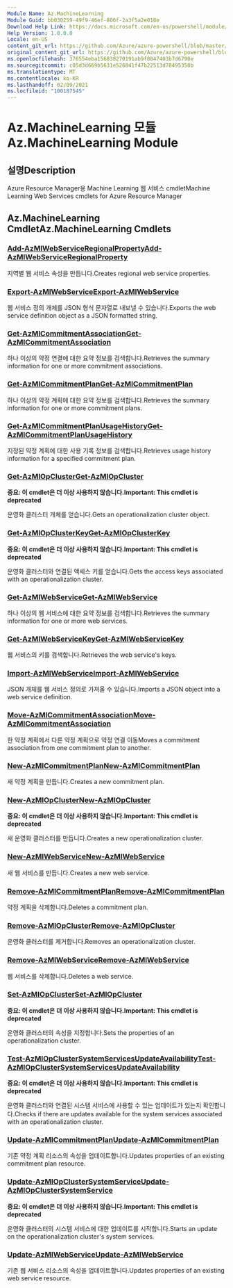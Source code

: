 ```yaml
---
Module Name: Az.MachineLearning
Module Guid: bb030259-49f9-46ef-806f-2a3f5a2e018e
Download Help Link: https://docs.microsoft.com/en-us/powershell/module/az.machinelearning
Help Version: 1.0.0.0
Locale: en-US
content_git_url: https://github.com/Azure/azure-powershell/blob/master/src/MachineLearning/MachineLearning/help/Az.MachineLearning.md
original_content_git_url: https://github.com/Azure/azure-powershell/blob/master/src/MachineLearning/MachineLearning/help/Az.MachineLearning.md
ms.openlocfilehash: 376554eba156838270191ab9f8847403b7d6798e
ms.sourcegitcommit: c05d3d669b5631e526841f47b22513d78495350b
ms.translationtype: MT
ms.contentlocale: ko-KR
ms.lasthandoff: 02/09/2021
ms.locfileid: "100187545"
---
```

# <span data-ttu-id="f7f16-101">Az.MachineLearning 모듈</span><span class="sxs-lookup"><span data-stu-id="f7f16-101">Az.MachineLearning Module</span></span>
## <span data-ttu-id="f7f16-102">설명</span><span class="sxs-lookup"><span data-stu-id="f7f16-102">Description</span></span>
<span data-ttu-id="f7f16-103">Azure Resource Manager용 Machine Learning 웹 서비스 cmdlet</span><span class="sxs-lookup"><span data-stu-id="f7f16-103">Machine Learning Web Services cmdlets for Azure Resource Manager</span></span>

## <span data-ttu-id="f7f16-104">Az.MachineLearning Cmdlet</span><span class="sxs-lookup"><span data-stu-id="f7f16-104">Az.MachineLearning Cmdlets</span></span>
### [<span data-ttu-id="f7f16-105">Add-AzMlWebServiceRegionalProperty</span><span class="sxs-lookup"><span data-stu-id="f7f16-105">Add-AzMlWebServiceRegionalProperty</span></span>](Add-AzMlWebServiceRegionalProperty.md)
<span data-ttu-id="f7f16-106">지역별 웹 서비스 속성을 만듭니다.</span><span class="sxs-lookup"><span data-stu-id="f7f16-106">Creates regional web service properties.</span></span>

### [<span data-ttu-id="f7f16-107">Export-AzMlWebService</span><span class="sxs-lookup"><span data-stu-id="f7f16-107">Export-AzMlWebService</span></span>](Export-AzMlWebService.md)
<span data-ttu-id="f7f16-108">웹 서비스 정의 개체를 JSON 형식 문자열로 내보낼 수 있습니다.</span><span class="sxs-lookup"><span data-stu-id="f7f16-108">Exports the web service definition object as a JSON formatted string.</span></span>

### [<span data-ttu-id="f7f16-109">Get-AzMlCommitmentAssociation</span><span class="sxs-lookup"><span data-stu-id="f7f16-109">Get-AzMlCommitmentAssociation</span></span>](Get-AzMlCommitmentAssociation.md)
<span data-ttu-id="f7f16-110">하나 이상의 약정 연결에 대한 요약 정보를 검색합니다.</span><span class="sxs-lookup"><span data-stu-id="f7f16-110">Retrieves the summary information for one or more commitment associations.</span></span>

### [<span data-ttu-id="f7f16-111">Get-AzMlCommitmentPlan</span><span class="sxs-lookup"><span data-stu-id="f7f16-111">Get-AzMlCommitmentPlan</span></span>](Get-AzMlCommitmentPlan.md)
<span data-ttu-id="f7f16-112">하나 이상의 약정 계획에 대한 요약 정보를 검색합니다.</span><span class="sxs-lookup"><span data-stu-id="f7f16-112">Retrieves the summary information for one or more commitment plans.</span></span>

### [<span data-ttu-id="f7f16-113">Get-AzMlCommitmentPlanUsageHistory</span><span class="sxs-lookup"><span data-stu-id="f7f16-113">Get-AzMlCommitmentPlanUsageHistory</span></span>](Get-AzMlCommitmentPlanUsageHistory.md)
<span data-ttu-id="f7f16-114">지정된 약정 계획에 대한 사용 기록 정보를 검색합니다.</span><span class="sxs-lookup"><span data-stu-id="f7f16-114">Retrieves usage history information for a specified commitment plan.</span></span>

### [<span data-ttu-id="f7f16-115">Get-AzMlOpCluster</span><span class="sxs-lookup"><span data-stu-id="f7f16-115">Get-AzMlOpCluster</span></span>](Get-AzMlOpCluster.md)
<span data-ttu-id="f7f16-116">**중요: 이 cmdlet은 더 이상 사용하지 않습니다.**</span><span class="sxs-lookup"><span data-stu-id="f7f16-116">**Important: This cmdlet is deprecated**</span></span>

<span data-ttu-id="f7f16-117">운영화 클러스터 개체를 얻습니다.</span><span class="sxs-lookup"><span data-stu-id="f7f16-117">Gets an operationalization cluster object.</span></span>

### [<span data-ttu-id="f7f16-118">Get-AzMlOpClusterKey</span><span class="sxs-lookup"><span data-stu-id="f7f16-118">Get-AzMlOpClusterKey</span></span>](Get-AzMlOpClusterKey.md)
<span data-ttu-id="f7f16-119">**중요: 이 cmdlet은 더 이상 사용하지 않습니다.**</span><span class="sxs-lookup"><span data-stu-id="f7f16-119">**Important: This cmdlet is deprecated**</span></span>

<span data-ttu-id="f7f16-120">운영화 클러스터와 연결된 액세스 키를 얻습니다.</span><span class="sxs-lookup"><span data-stu-id="f7f16-120">Gets the access keys associated with an operationalization cluster.</span></span>

### [<span data-ttu-id="f7f16-121">Get-AzMlWebService</span><span class="sxs-lookup"><span data-stu-id="f7f16-121">Get-AzMlWebService</span></span>](Get-AzMlWebService.md)
<span data-ttu-id="f7f16-122">하나 이상의 웹 서비스에 대한 요약 정보를 검색합니다.</span><span class="sxs-lookup"><span data-stu-id="f7f16-122">Retrieves the summary information for one or more web services.</span></span>

### [<span data-ttu-id="f7f16-123">Get-AzMlWebServiceKey</span><span class="sxs-lookup"><span data-stu-id="f7f16-123">Get-AzMlWebServiceKey</span></span>](Get-AzMlWebServiceKey.md)
<span data-ttu-id="f7f16-124">웹 서비스의 키를 검색합니다.</span><span class="sxs-lookup"><span data-stu-id="f7f16-124">Retrieves the web service's keys.</span></span>

### [<span data-ttu-id="f7f16-125">Import-AzMlWebService</span><span class="sxs-lookup"><span data-stu-id="f7f16-125">Import-AzMlWebService</span></span>](Import-AzMlWebService.md)
<span data-ttu-id="f7f16-126">JSON 개체를 웹 서비스 정의로 가져올 수 있습니다.</span><span class="sxs-lookup"><span data-stu-id="f7f16-126">Imports a JSON object into a web service definition.</span></span>

### [<span data-ttu-id="f7f16-127">Move-AzMlCommitmentAssociation</span><span class="sxs-lookup"><span data-stu-id="f7f16-127">Move-AzMlCommitmentAssociation</span></span>](Move-AzMlCommitmentAssociation.md)
<span data-ttu-id="f7f16-128">한 약정 계획에서 다른 약정 계획으로 약정 연결 이동</span><span class="sxs-lookup"><span data-stu-id="f7f16-128">Moves a commitment association from one commitment plan to another.</span></span>

### [<span data-ttu-id="f7f16-129">New-AzMlCommitmentPlan</span><span class="sxs-lookup"><span data-stu-id="f7f16-129">New-AzMlCommitmentPlan</span></span>](New-AzMlCommitmentPlan.md)
<span data-ttu-id="f7f16-130">새 약정 계획을 만듭니다.</span><span class="sxs-lookup"><span data-stu-id="f7f16-130">Creates a new commitment plan.</span></span>

### [<span data-ttu-id="f7f16-131">New-AzMlOpCluster</span><span class="sxs-lookup"><span data-stu-id="f7f16-131">New-AzMlOpCluster</span></span>](New-AzMlOpCluster.md)
<span data-ttu-id="f7f16-132">**중요: 이 cmdlet은 더 이상 사용하지 않습니다.**</span><span class="sxs-lookup"><span data-stu-id="f7f16-132">**Important: This cmdlet is deprecated**</span></span>

<span data-ttu-id="f7f16-133">새 운영화 클러스터를 만듭니다.</span><span class="sxs-lookup"><span data-stu-id="f7f16-133">Creates a new operationalization cluster.</span></span>

### [<span data-ttu-id="f7f16-134">New-AzMlWebService</span><span class="sxs-lookup"><span data-stu-id="f7f16-134">New-AzMlWebService</span></span>](New-AzMlWebService.md)
<span data-ttu-id="f7f16-135">새 웹 서비스를 만듭니다.</span><span class="sxs-lookup"><span data-stu-id="f7f16-135">Creates a new web service.</span></span>

### [<span data-ttu-id="f7f16-136">Remove-AzMlCommitmentPlan</span><span class="sxs-lookup"><span data-stu-id="f7f16-136">Remove-AzMlCommitmentPlan</span></span>](Remove-AzMlCommitmentPlan.md)
<span data-ttu-id="f7f16-137">약정 계획을 삭제합니다.</span><span class="sxs-lookup"><span data-stu-id="f7f16-137">Deletes a commitment plan.</span></span>

### [<span data-ttu-id="f7f16-138">Remove-AzMlOpCluster</span><span class="sxs-lookup"><span data-stu-id="f7f16-138">Remove-AzMlOpCluster</span></span>](Remove-AzMlOpCluster.md)
<span data-ttu-id="f7f16-139">운영화 클러스터를 제거합니다.</span><span class="sxs-lookup"><span data-stu-id="f7f16-139">Removes an operationalization cluster.</span></span>

### [<span data-ttu-id="f7f16-140">Remove-AzMlWebService</span><span class="sxs-lookup"><span data-stu-id="f7f16-140">Remove-AzMlWebService</span></span>](Remove-AzMlWebService.md)
<span data-ttu-id="f7f16-141">웹 서비스를 삭제합니다.</span><span class="sxs-lookup"><span data-stu-id="f7f16-141">Deletes a web service.</span></span>

### [<span data-ttu-id="f7f16-142">Set-AzMlOpCluster</span><span class="sxs-lookup"><span data-stu-id="f7f16-142">Set-AzMlOpCluster</span></span>](Set-AzMlOpCluster.md)
<span data-ttu-id="f7f16-143">**중요: 이 cmdlet은 더 이상 사용하지 않습니다.**</span><span class="sxs-lookup"><span data-stu-id="f7f16-143">**Important: This cmdlet is deprecated**</span></span>

<span data-ttu-id="f7f16-144">운영화 클러스터의 속성을 지정합니다.</span><span class="sxs-lookup"><span data-stu-id="f7f16-144">Sets the properties of an operationalization cluster.</span></span>

### [<span data-ttu-id="f7f16-145">Test-AzMlOpClusterSystemServicesUpdateAvailability</span><span class="sxs-lookup"><span data-stu-id="f7f16-145">Test-AzMlOpClusterSystemServicesUpdateAvailability</span></span>](Test-AzMlOpClusterSystemServicesUpdateAvailability.md)
<span data-ttu-id="f7f16-146">**중요: 이 cmdlet은 더 이상 사용하지 않습니다.**</span><span class="sxs-lookup"><span data-stu-id="f7f16-146">**Important: This cmdlet is deprecated**</span></span>

<span data-ttu-id="f7f16-147">운영화 클러스터와 연결된 시스템 서비스에 사용할 수 있는 업데이트가 있는지 확인합니다.</span><span class="sxs-lookup"><span data-stu-id="f7f16-147">Checks if there are updates available for the system services associated with an operationalization cluster.</span></span>

### [<span data-ttu-id="f7f16-148">Update-AzMlCommitmentPlan</span><span class="sxs-lookup"><span data-stu-id="f7f16-148">Update-AzMlCommitmentPlan</span></span>](Update-AzMlCommitmentPlan.md)
<span data-ttu-id="f7f16-149">기존 약정 계획 리소스의 속성을 업데이트합니다.</span><span class="sxs-lookup"><span data-stu-id="f7f16-149">Updates properties of an existing commitment plan resource.</span></span>

### [<span data-ttu-id="f7f16-150">Update-AzMlOpClusterSystemService</span><span class="sxs-lookup"><span data-stu-id="f7f16-150">Update-AzMlOpClusterSystemService</span></span>](Update-AzMlOpClusterSystemService.md)
<span data-ttu-id="f7f16-151">**중요: 이 cmdlet은 더 이상 사용하지 않습니다.**</span><span class="sxs-lookup"><span data-stu-id="f7f16-151">**Important: This cmdlet is deprecated**</span></span>

<span data-ttu-id="f7f16-152">운영화 클러스터의 시스템 서비스에 대한 업데이트를 시작합니다.</span><span class="sxs-lookup"><span data-stu-id="f7f16-152">Starts an update on the operationalization cluster's system services.</span></span>

### [<span data-ttu-id="f7f16-153">Update-AzMlWebService</span><span class="sxs-lookup"><span data-stu-id="f7f16-153">Update-AzMlWebService</span></span>](Update-AzMlWebService.md)
<span data-ttu-id="f7f16-154">기존 웹 서비스 리소스의 속성을 업데이트합니다.</span><span class="sxs-lookup"><span data-stu-id="f7f16-154">Updates properties of an existing web service resource.</span></span>

